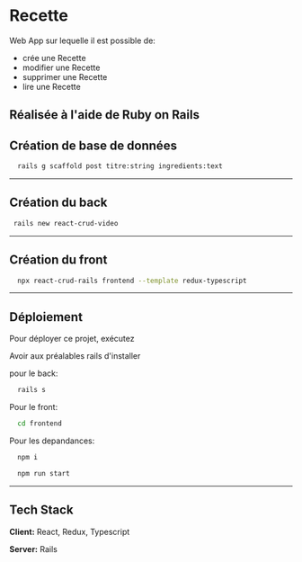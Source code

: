 # Recette

Web App sur lequelle il est possible de:
- crée une Recette
- modifier une Recette
- supprimer une Recette
- lire une Recette

Réalisée à l'aide de Ruby on Rails 
----------------------------------------------------------------------------------------------
##  Création de base de données

```bash
  rails g scaffold post titre:string ingredients:text
```

------------------------------------------------------------------------------------------------
##  Création du back

```bash
 rails new react-crud-video
```
------------------------------------------------------------------------------------------------
##  Création du front

```bash
  npx react-crud-rails frontend --template redux-typescript
```
------------------------------------------------------------------------------------------------
## Déploiement

Pour déployer ce projet, exécutez

Avoir aux préalables rails d'installer

pour le back:
```bash
  rails s
```
Pour le front:
```bash
  cd frontend
```
Pour les depandances:
```bash
  npm i  
```
```bash
  npm run start
```
---------------------------------------------------------------------------------------------------
## Tech Stack

**Client:** React, Redux, Typescript

**Server:** Rails
